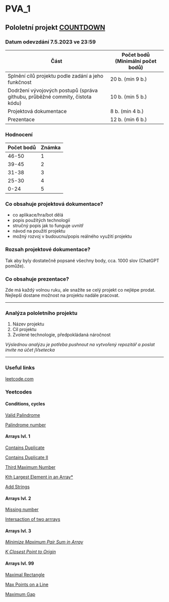 # PVA_1

## Pololetní projekt [COUNTDOWN](https://jvsetecka.github.io/PVA_1/countdown.html)
### Datum odevzdání 7.5.2023 ve 23:59

| Část | Počet bodů (Minimální počet bodů) |
|--|--|
| Splnění cílů projektu podle zadání a jeho funkčnost | 20 b. (min 9 b.) |
| Dodržení vývojových postupů (správa githubu, průběžné commity, čistota kódu) | 10 b. (min 5 b.) |
| Projektová dokumentace |  8 b. (min 4 b.)  |
| Prezentace | 12 b. (min 6 b.)  |

### Hodnocení

| Počet bodů | Známka |
|--|--|
| 46-50 | 1 |
| 39-45 | 2 |
| 31-38 | 3 |
| 25-30 | 4 |
| 0-24 | 5 |

### Co obsahuje projektová dokumentace?
- co aplikace/hra/bot dělá
- popis použitých technologií
- stručný popis jak to funguje uvnitř
- návod na použití projektu
- možný rozvoj v budoucnu/popis reálného využití projektu

### Rozsah projektové dokumentace?
Tak aby byly dostatečně popsané všechny body, cca. 1000 slov (ChatGPT pomůže).

### Co obsahuje prezentace?
Zde má každý volnou ruku, ale snažíte se celý projekt co nejlépe prodat. Nejlepší dostane možnost na projektu nadále pracovat.

-------------------------------------

### Analýza pololetního projektu
1. Název projektu
2. Cíl projektu
3. Zvolené technologie, předpokládaná náročnost

*Výslednou analýzu je potřeba pushnout na vytvořený repozitář a poslat invite na účet jVsetecka*

-------------------------------------

### Useful links
[leetcode.com](https://leetcode.com/)

### Yeetcodes
#### Conditions, cycles
[Valid Palindrome](https://leetcode.com/problems/valid-palindrome/)

[Palindrome number](https://leetcode.com/problems/palindrome-number/)

#### Arrays lvl. 1

[Contains Duplicate](https://leetcode.com/problems/contains-duplicate/)

[Contains Duplicate II](https://leetcode.com/problems/contains-duplicate-ii/)

[Third Maximum Number](https://leetcode.com/problems/third-maximum-number/)

[Kth Largest Element in an Array*](https://leetcode.com/problems/kth-largest-element-in-an-array/description/)

[Add Strings](https://leetcode.com/problems/add-strings/description//)

#### Arrays lvl. 2

[Missing number](https://leetcode.com/problems/missing-number/)

[Intersaction of two arrrays](https://leetcode.com/problems/intersection-of-two-arrays/)

#### Arrays lvl. 3

[*Minimize Maximum Pair Sum in Array*](https://leetcode.com/problems/minimize-maximum-pair-sum-in-array/)

[*K Closest Point to Origin*](https://leetcode.com/problems/k-closest-points-to-origin/)

#### Arrays lvl. 99

[Maximal Rectangle](https://leetcode.com/problems/maximal-rectangle/)

[Max Points on a Line](https://leetcode.com/problems/max-points-on-a-line/)

[Maximum Gap](https://leetcode.com/problems/maximum-gap/)
